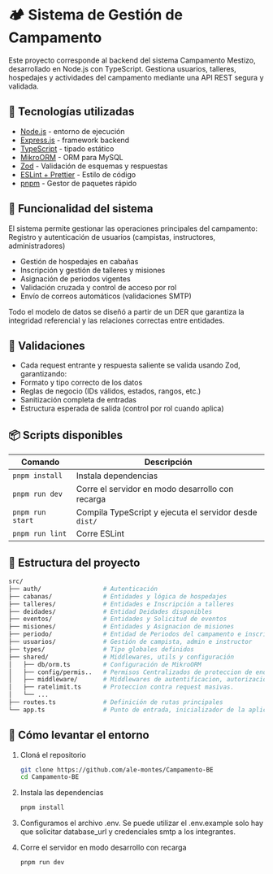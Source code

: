 # 🏕️ Sistema de Gestión de Campamento

Este proyecto corresponde al backend del sistema Campamento Mestizo, desarrollado en Node.js con TypeScript.
Gestiona usuarios, talleres, hospedajes y actividades del campamento mediante una API REST segura y validada.

## 🚀 Tecnologías utilizadas

- [Node.js](https://nodejs.org/) - entorno de ejecución
- [Express.js](https://expressjs.com/) - framework backend
- [TypeScript](https://www.typescriptlang.org/) - tipado estático
- [MikroORM](https://mikro-orm.io/) - ORM para MySQL
- [Zod](https://zod.dev/) - Validación de esquemas y respuestas
- [ESLint + Prettier](https://eslint.org/) - Estilo de código
- [pnpm](https://pnpm.io/) - Gestor de paquetes rápido

## 🧠 Funcionalidad del sistema
El sistema permite gestionar las operaciones principales del campamento:
Registro y autenticación de usuarios (campistas, instructores, administradores)
- Gestión de hospedajes en cabañas
- Inscripción y gestión de talleres y misiones
- Asignación de periodos vigentes
- Validación cruzada y control de acceso por rol
- Envío de correos automáticos (validaciones SMTP)

Todo el modelo de datos se diseñó a partir de un DER que garantiza la integridad referencial y las relaciones correctas entre entidades.

## 🔐 Validaciones
- Cada request entrante y respuesta saliente se valida usando Zod, garantizando:
- Formato y tipo correcto de los datos
- Reglas de negocio (IDs válidos, estados, rangos, etc.)
- Sanitización completa de entradas
- Estructura esperada de salida (control por rol cuando aplica)

## 📦 Scripts disponibles

| Comando          | Descripción                                            |
| ---------------- | ------------------------------------------------------ |
| `pnpm install`   | Instala dependencias                                   |
| `pnpm run dev`   | Corre el servidor en modo desarrollo con recarga       |
| `pnpm run start` | Compila TypeScript y ejecuta el servidor desde `dist/` |
| `pnpm run lint`  | Corre ESLint                                           |

## 📂 Estructura del proyecto
```bash
src/
├── auth/                 # Autenticación
├── cabanas/              # Entidades y lógica de hospedajes
├── talleres/             # Entidades e Inscripción a talleres
├── deidades/             # Entidad Deidades disponibles
├── eventos/              # Entidades y Solicitud de eventos
├── misiones/             # Entidades y Asignacion de misiones
├── periodo/              # Entidad de Periodos del campamento e inscripcion
├── usuarios/             # Gestión de campista, admin e instructor
├── types/                # Tipo globales definidos
├── shared/               # Middlewares, utils y configuración
│   ├── db/orm.ts         # Configuración de MikroORM
│   ├── config/permis..   # Permisos Centralizados de proteccion de endpoint
│   ├── middleware/       # Middlewares de autentificacion, autorizacion, validacion y gesion de errores.
│   ├── ratelimit.ts      # Proteccion contra request masivas.  
│   └── ...
├── routes.ts             # Definición de rutas principales
└── app.ts                # Punto de entrada, inicializador de la aplicacion 
```

## 🧪 Cómo levantar el entorno

1. Cloná el repositorio
   ```bash
   git clone https://github.com/ale-montes/Campamento-BE
   cd Campamento-BE
   ```
2. Instala las dependencias
   ```bash
   pnpm install
   ```
3. Configuramos el archivo .env. Se puede utilizar el .env.example solo hay que solicitar database_url y credenciales smtp a los integrantes.

3. Corre el servidor en modo desarrollo con recarga
   ```bash
   pnpm run dev
   ```
